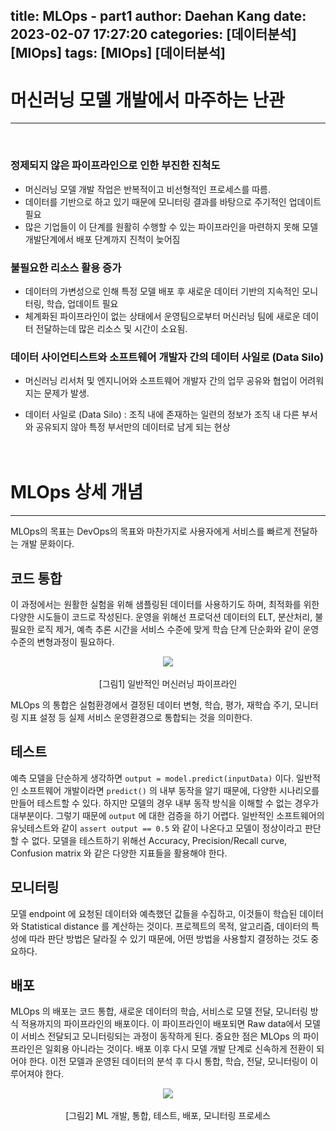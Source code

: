 title: MLOps - part1
author: Daehan Kang
date: 2023-02-07 17:27:20
categories: [데이터분석] [MlOps]
tags: [MlOps] [데이터분석]
---
# 머신러닝 모델 개발에서 마주하는 난관
---
<br>

### 정제되지 않은 파이프라인으로 인한 부진한 진척도
- 머신러닝 모델 개발 작업은 반복적이고 비선형적인 프로세스를 따름.
- 데이터를 기반으로 하고 있기 때문에 모니터링 결과를 바탕으로 주기적인 업데이트 필요
- 많은 기업들이 이 단계를 원활히 수행할 수 있는 파이프라인을 마련하지 못해 모델 개발단계에서 배포 단계까지 진척이 늦어짐

### 불필요한 리소스 활용 증가
- 데이터의 가변성으로 인해 특정 모델 배포 후 새로운 데이터 기반의 지속적인 모니터링, 학습, 업데이트 필요
- 체계화된 파이프라인이 없는 상태에서 운영팀으로부터 머신러닝 팀에 새로운 데이터 전달하는데 많은 리소스 및 시간이 소요됨.

### 데이터 사이언티스트와 소프트웨어 개발자 간의 데이터 사일로 (Data Silo)
- 머신러닝 리서처 및 엔지니어와 소프트웨어 개발자 간의 업무 공유와 협업이 어려워지는 문제가 발생.

* 데이터 사일로 (Data Silo) : 조직 내에 존재하는 일련의 정보가 조직 내 다른 부서와 공유되지 않아 특정 부서만의 데이터로 남게 되는 현상<br><br><br>

# MLOps 상세 개념
---

MLOps의 목표는 DevOps의 목표와 마찬가지로 사용자에게 서비스를 빠르게 전달하는 개발 문화이다.

## 코드 통합
이 과정에서는 원활한 실험을 위해 샘플링된 데이터를 사용하기도 하며, 최적화를 위한 다양한 시도들이 코드로 작성된다. 운영을 위해선 프로덕션 데이터의 ELT, 분산처리, 불필요한 로직 제거, 예측 추론 시간을 서비스 수준에 맞게 학습 단계 단순화와 같이 운영 수준의 변형과정이 필요하다.

<div style="text-align:center;"><img src="https://user-images.githubusercontent.com/79561091/217190764-1d47d855-0273-4b75-971a-f043d295ca5c.jpg" /></div><br>
<center>[그림1] 일반적인 머신러닝 파이프라인</center>

MLOps 의 통합은 실험환경에서 결정된 데이터 변형, 학습, 평가, 재학습 주기, 모니터링 지표 설정 등 실제 서비스 운영환경으로 통합되는 것을 의미한다.

## 테스트
예측 모델을 단순하게 생각하면 `output = model.predict(inputData)` 이다. 일반적인 소프트웨어 개발이라면 `predict()` 의 내부 동작을 알기 때문에, 다양한 시나리오를 만들어 테스트할 수 있다. 하지만 모델의 경우 내부 동작 방식을 이해할 수 없는 경우가 대부분이다. 그렇기 때문에 `output` 에 대한 검증을 하기 어렵다. 일반적인 소프트웨어의 유닛테스트와 같이 `assert output == 0.5` 와 같이 나온다고 모델이 정상이라고 판단할 수 없다. 모델을 테스트하기 위해선 Accuracy, Precision/Recall curve, Confusion matrix 와 같은 다양한 지표들을 활용해야 한다.

## 모니터링
모델 endpoint 에 요청된 데이터와 예측했던 값들을 수집하고, 이것들이 학습된 데이터와 Statistical distance 를 계산하는 것이다. 프로젝트의 목적, 알고리즘, 데이터의 특성에 따라 판단 방법은 달라질 수 있기 때문에, 어떤 방법을 사용할지 결정하는 것도 중요하다.

## 배포
MLOps 의 배포는 코드 통합, 새로운 데이터의 학습, 서비스로 모델 전달, 모니터링 방식 적용까지의 파이프라인의 배포이다. 이 파이프라인이 배포되면 Raw data에서 모델이 서비스 전달되고 모니터링되는 과정이 동작하게 된다. 중요한 점은 MLOps 의 파이프라인은 일회용 아니라는 것이다. 배포 이후 다시 모델 개발 단계로 신속하게 전환이 되어야 한다. 이전 모델과 운영된 데이터의 분석 후 다시 통합, 학습, 전달, 모니터링이 이루어져야 한다.

<div style="text-align:center;"><img src="https://user-images.githubusercontent.com/79561091/217190755-01dc0594-574e-456f-b6ef-1b70e2a8468e.jpg" /></div><br>
<center>[그림2] ML 개발, 통합, 테스트, 배포, 모니터링 프로세스</center>